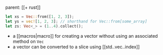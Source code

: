 parent: [[+ rust]]

```rust
let xs = Vec::from([1, 2, 3]);
let ys = vec![1, 2, 3]; // shorthand for Vec::from[some_array]
let zs: Vec<_> = (1..4).collect();
```

- a [[macros|macro]] for creating a vector without using an associated method on `Vec`
- a vector can be converted to a slice using [[std..vec..index]]
